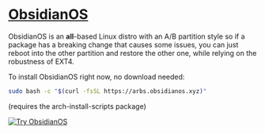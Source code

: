 # [ObsidianOS](https://obsidianos.xyz)
ObsidianOS is an **all**-based Linux distro with an A/B partition style so if a package has a breaking change that causes some issues, you can just reboot into the other partition and restore the other one, while relying on the robustness of EXT4.

To install ObsidianOS right now, no download needed:
```bash
sudo bash -c "$(curl -fsSL https://arbs.obsidianos.xyz)"
```
(requires the arch-install-scripts package)

[![Try ObsidianOS](https://img.shields.io/badge/Try-ObsidianOS-400080?labelColor=%23333333)](https://obsidianos.xyz/)

